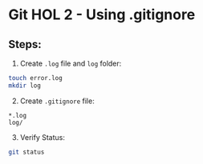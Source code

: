 # Git HOL 2 - Using .gitignore

## Steps:
1. Create `.log` file and `log` folder:
```bash
touch error.log
mkdir log
```

2. Create `.gitignore` file:
```
*.log
log/
```

3. Verify Status:
```bash
git status
```
